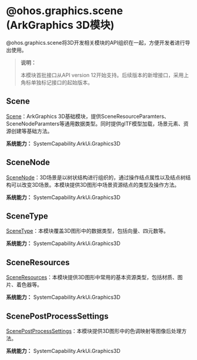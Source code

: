 # @ohos.graphics.scene (ArkGraphics 3D模块)

@ohos.graphics.scene将3D开发相关模块的API组织在一起，方便开发者进行导出使用。

> **说明：**
>
> 本模块首批接口从API version 12开始支持。后续版本的新增接口，采用上角标单独标记接口的起始版本。

## Scene

[Scene](js-apis-inner-scene.md)：ArkGraphics 3D基础模块，提供SceneResourceParamters、SceneNodeParamters等通用数据类型。同时提供glTF模型加载，场景元素、资源创建等基础方法。

**系统能力：** SystemCapability.ArkUi.Graphics3D

## SceneNode

[SceneNode](js-apis-inner-scene-nodes.md)：3D场景是以树状结构进行组织的，通过操作结点属性以及结点树结构可以改变3D场景。本模块提供3D图形中场景资源结点的类型及操作方法。

**系统能力：** SystemCapability.ArkUi.Graphics3D

## SceneType

[SceneType](js-apis-inner-scene-types.md)：本模块覆盖3D图形中的数据类型，包括向量、四元数等。

**系统能力：** SystemCapability.ArkUi.Graphics3D

## SceneResources

[SceneResources](js-apis-inner-scene-resources.md)：本模块提供3D图形中常用的基本资源类型，包括材质、图片、着色器等。

**系统能力：** SystemCapability.ArkUi.Graphics3D

## ScenePostProcessSettings

[ScenePostProcessSettings](js-apis-inner-scene-post-process-settings.md)：本模块提供3D图形中的色调映射等图像后处理方法。

**系统能力：** SystemCapability.ArkUi.Graphics3D
